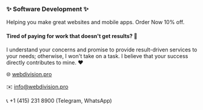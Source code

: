 ### ✨ Software Development ✨

Helping you make great websites and mobile apps. Order Now 10% off.

#### **Tired of paying for work that doesn't get results?** 🤔

I understand your concerns and promise to provide result-driven services to your needs; otherwise, I won't take on a task. I believe that your success directly contributes to mine. ❤️

🌐 [webdivision.pro](https://webdivision.pro)

✉️ info@webdivision.pro

📞 +1 (415) 231 8900 (Telegram, WhatsApp)

